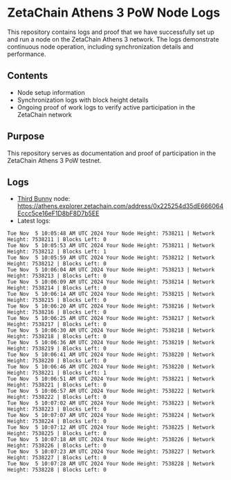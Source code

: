 # ZetaChain Athens 3 PoW Node Logs
This repository contains logs and proof that we have successfully set up and run a node on the ZetaChain Athens 3 network. The logs demonstrate continuous node operation, including synchronization details and performance.

## Contents
- Node setup information
- Synchronization logs with block height details
- Ongoing proof of work logs to verify active participation in the ZetaChain network

## Purpose
This repository serves as documentation and proof of participation in the ZetaChain Athens 3 PoW testnet.

## Logs

- [Third Bunny](https://thirdbunny.xyz/) node: https://athens.explorer.zetachain.com/address/0x225254d35dE666064Eccc5ce16eF1D8bF8D7b5EE
- Latest logs:
```
Tue Nov  5 10:05:48 AM UTC 2024 Your Node Height: 7538211 | Network Height: 7538211 | Blocks Left: 0
Tue Nov  5 10:05:53 AM UTC 2024 Your Node Height: 7538211 | Network Height: 7538212 | Blocks Left: 1
Tue Nov  5 10:05:59 AM UTC 2024 Your Node Height: 7538212 | Network Height: 7538212 | Blocks Left: 0
Tue Nov  5 10:06:04 AM UTC 2024 Your Node Height: 7538213 | Network Height: 7538213 | Blocks Left: 0
Tue Nov  5 10:06:09 AM UTC 2024 Your Node Height: 7538214 | Network Height: 7538214 | Blocks Left: 0
Tue Nov  5 10:06:14 AM UTC 2024 Your Node Height: 7538215 | Network Height: 7538215 | Blocks Left: 0
Tue Nov  5 10:06:20 AM UTC 2024 Your Node Height: 7538216 | Network Height: 7538216 | Blocks Left: 0
Tue Nov  5 10:06:25 AM UTC 2024 Your Node Height: 7538217 | Network Height: 7538217 | Blocks Left: 0
Tue Nov  5 10:06:30 AM UTC 2024 Your Node Height: 7538218 | Network Height: 7538218 | Blocks Left: 0
Tue Nov  5 10:06:36 AM UTC 2024 Your Node Height: 7538219 | Network Height: 7538219 | Blocks Left: 0
Tue Nov  5 10:06:41 AM UTC 2024 Your Node Height: 7538220 | Network Height: 7538220 | Blocks Left: 0
Tue Nov  5 10:06:46 AM UTC 2024 Your Node Height: 7538220 | Network Height: 7538221 | Blocks Left: 1
Tue Nov  5 10:06:51 AM UTC 2024 Your Node Height: 7538221 | Network Height: 7538221 | Blocks Left: 0
Tue Nov  5 10:06:57 AM UTC 2024 Your Node Height: 7538222 | Network Height: 7538222 | Blocks Left: 0
Tue Nov  5 10:07:02 AM UTC 2024 Your Node Height: 7538223 | Network Height: 7538223 | Blocks Left: 0
Tue Nov  5 10:07:07 AM UTC 2024 Your Node Height: 7538224 | Network Height: 7538224 | Blocks Left: 0
Tue Nov  5 10:07:12 AM UTC 2024 Your Node Height: 7538225 | Network Height: 7538225 | Blocks Left: 0
Tue Nov  5 10:07:18 AM UTC 2024 Your Node Height: 7538226 | Network Height: 7538226 | Blocks Left: 0
Tue Nov  5 10:07:23 AM UTC 2024 Your Node Height: 7538227 | Network Height: 7538227 | Blocks Left: 0
Tue Nov  5 10:07:28 AM UTC 2024 Your Node Height: 7538228 | Network Height: 7538228 | Blocks Left: 0
```
